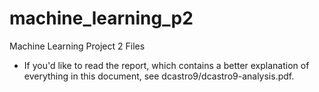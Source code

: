 machine_learning_p2
===================

Machine Learning Project 2 Files
- If you'd like to read the report, which contains a better explanation of everything in this document, see dcastro9/dcastro9-analysis.pdf.